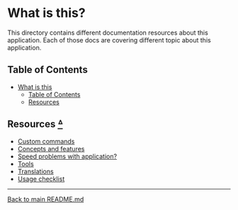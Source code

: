 # What is this?

This directory contains different documentation resources about this
application. Each of those docs are covering different topic about this
application.

## Table of Contents

* [What is this](#what-is-this)
  * [Table of Contents](#table-of-contents)
  * [Resources](#resources-table-of-contents)

## Resources [ᐞ](#table-of-contents)

* [Custom commands](COMMANDS.md)
* [Concepts and features](CONCEPTS_AND_FEATURES.md)
* [Speed problems with application?](SPEED_UP_DOCKER_COMPOSE.md)
* [Tools](TOOLS.md)
* [Translations](TRANSLATIONS.md)
* [Usage checklist](USAGE_CHECKLIST.md)

---

[Back to main README.md](../README.md)
